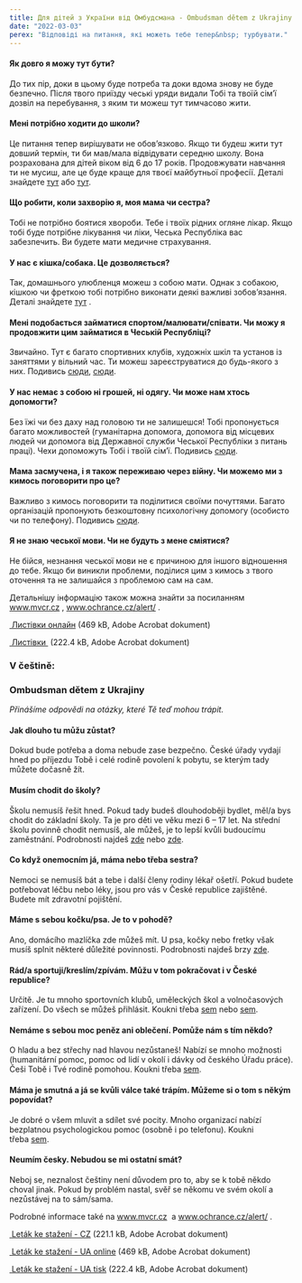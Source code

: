 ```yaml
---
title: Для дітей з України від Омбудсмана - Ombudsman dětem z Ukrajiny
date: "2022-03-03"
perex: "Відповіді на питання, які можеть тебе тепер&nbsp; турбувати."
---
```


<h4>Як довго я можу тут бути? </h4><p>До тих пір, доки в цьому буде потреба та доки вдома знову не буде безпечно. Після твого приїзду чеські уряди видали Тобі та твоїй сім’ї дозвіл на перебування, з яким ти можеш тут тимчасово жити.</p><h4>Мені потрібно ходити до школи?</h4><p>Це питання тепер вирішувати не обов’язково. Якщо ти будеш жити тут довший термін, ти би мав/мала відвідувати середню школу. Вона розрахована для дітей віком від 6 до 17 років. Продовжувати навчання ти не мусиш, але це буде краще для твоєї майбутньої професії. Деталі знайдете <a href="https://www.edu.cz/ukrajina/%d0%b4%d0%bb%d1%8f-%d1%83%d0%ba%d1%80%d0%b0%d1%97%d0%bd%d1%86%d1%96%d0%b2/" target="_blank">тут</a>&nbsp;або <a href="https://shkola.cz/" target="_blank">тут</a>.</p><h4>Що робити, коли захворію я, моя мама чи сестра?</h4><p>Тобі не потрібно боятися хвороби. Тебе і твоїх рідних огляне лікар. Якщо тобі буде потрібне лікування чи ліки, Чеська Республіка вас забезпечить. Ви будете мати медичне страхування. </p><h4>У нас є кішка/собака. Це дозволяється?</h4><p>Так, домашнього улюбленця можеш з собою мати. Однак з собакою, кішкою чи фреткою тобі потрібно виконати деякі важливі зобов’язання. Деталі знайдете <a title="Otevření do nového okna" href="http://www.ochrance.cz/alert/" target="_blank">тут</a>&nbsp;<img alt="" src="typo3/ext/od_linkdesc/icons/external.gif" class="od_linkdesc_icon_external" />.</p><h4>Мені подобається займатися спортом/малювати/співати. Чи можу я продовжити цим займатися в Чеській Республіці?</h4><p>Звичайно. Тут є багато спортивних клубів, художніх шкіл та установ із заняттями у вільний час. Ти можеш зареєструватися до будь-якого з них. Подивись <a href="https://detiukrajiny.cz/ua/" target="_blank">сюди</a>, <a href="https://sites.google.com/luzanky.cz/ukrajina/" target="_blank">сюди</a>.</p><h4>У нас немає з собою ні грошей, ні одягу. Чи може нам хтось допомогти?</h4><p>Без їжі чи без даху над головою ти не залишешся! Тобі пропонується багато можливостей (гуманітарна допомога, допомога від місцевих людей чи допомога від Державної служби Чеської Республіки з питань праці). Чехи допоможуть Тобі і твоїй сім’ї. Подивись <a href="https://www.nasiukrajinci.cz/" target="_blank">сюди</a>.</p><h4>Мама засмучена, і я також переживаю через війну. Чи можемо ми з кимось поговорити про це?</h4><p>Важливо з кимось поговорити та поділитися своїми почуттями. Багато організацій пропонують безкоштовну психологічну допомогу (особисто чи по телефону). Подивись <a href="https://www.mvcr.cz/clanek/psychologicka-pomoc-pro-obcany-valka-na-ukrajine.aspx" target="_blank">сюди</a>.</p><h4>Я не знаю чеської мови. Чи не будуть з мене сміятися?</h4><p>Не бійся, незнання чеської мови не є причиною для іншого відношення до тебе. Якщо би виникли проблеми, поділися цим з кимось з твого оточення та не залишайся з проблемою сам на сам.</p><p><em></em></p><p class="MsoNormal">Детальнішу інформацію також можна знайти за посиланням <a title="Otevření do nového okna" href="http://www.mvcr.cz" target="_blank">www.mvcr.cz</a>&nbsp;<img alt="" src="typo3/ext/od_linkdesc/icons/external.gif" class="od_linkdesc_icon_external" />, <a title="Otevření do nového okna" href="http://www.ochrance.cz/alert/" target="_blank">www.ochrance.cz/alert/</a>&nbsp;<img alt="" src="typo3/ext/od_linkdesc/icons/external.gif" class="od_linkdesc_icon_external" />. </p><p><a title="Otevření do nového okna" href="https://www.ochrance.cz/uploads-deti/user_upload/Prilohy/Detem_z_Ukrajiny/Ombudsman_detem_z_ukrajiny__UA_-_pro_TISK__01.pdf" target="_blank"><img alt="" src="typo3/ext/od_linkdesc/icons/pdf.gif" class="od_linkdesc_icon" />&nbsp;Листівки онлайн</a>&nbsp;(469&nbsp;kB,&nbsp;Adobe Acrobat dokument)</p><p><a title="Otevření do nového okna" href="https://www.ochrance.cz/uploads-deti/user_upload/Prilohy/Detem_z_Ukrajiny/Ombudsman_detem_z_ukrajiny__UA_-_pro_ONLINE__01.pdf" target="_blank"><img alt="" src="typo3/ext/od_linkdesc/icons/pdf.gif" class="od_linkdesc_icon" />&nbsp;Листівки </a>&nbsp;(222.4&nbsp;kB,&nbsp;Adobe Acrobat dokument)</p><p><em></em></p><h3>V češtině:</h3><h3>Ombudsman dětem z Ukrajiny</h3><p><em>Přinášíme odpovědi na otázky, které Tě teď mohou trápit.</em></p><h4>Jak dlouho tu můžu zůstat?</h4><p>Dokud bude potřeba a doma nebude zase bezpečno. České úřady vydají hned po příjezdu Tobě i celé rodině povolení k&nbsp;pobytu, se kterým tady můžete dočasně žít.</p><h4>Musím chodit do školy?</h4><p>Školu nemusíš řešit hned. Pokud tady budeš dlouhodoběji bydlet, měl/a bys chodit do základní školy. Ta je pro děti ve věku mezi 6 – 17 let. Na střední školu povinně chodit nemusíš, ale můžeš, je to lepší kvůli budoucímu zaměstnání. Podrobnosti najdeš <a href="https://www.edu.cz/ukrajina/%d0%b4%d0%bb%d1%8f-%d1%83%d0%ba%d1%80%d0%b0%d1%97%d0%bd%d1%86%d1%96%d0%b2/" target="_blank">zde</a>&nbsp;nebo <a href="https://shkola.cz/" target="_blank">zde</a>.</p><h4>Co když onemocním já, máma nebo třeba sestra?</h4><p>Nemoci se nemusíš bát a tebe i další členy rodiny lékař ošetří. Pokud budete potřebovat léčbu nebo léky, jsou&nbsp;pro vás v&nbsp;České republice zajištěné. Budete mít zdravotní pojištění.</p><h4>Máme s&nbsp;sebou kočku/psa. Je to v&nbsp;pohodě?</h4><p>Ano, domácího mazlíčka zde můžeš mít. U psa, kočky nebo fretky však musíš splnit některé důležité povinnosti. Podrobnosti najdeš brzy <a href="https://www.ochrance.cz/alert/" target="_blank">zde</a>.&nbsp;</p><h4>Rád/a sportuji/kreslím/zpívám. Můžu v&nbsp;tom pokračovat i v&nbsp;České republice?</h4><p>Určitě. Je tu mnoho sportovních klubů, uměleckých škol a volnočasových zařízení. Do všech se můžeš přihlásit. Koukni třeba <a href="https://detiukrajiny.cz/ua/" target="_blank">sem</a> nebo <a href="https://sites.google.com/luzanky.cz/ukrajina/" target="_blank">sem</a>.</p><h4>Nemáme s&nbsp;sebou moc peněz ani oblečení. Pomůže nám s&nbsp;tím někdo?</h4><p>O hladu a bez střechy nad hlavou nezůstaneš! Nabízí se mnoho možnosti (humanitární pomoc, pomoc od lidí v okolí i dávky od českého Úřadu práce). Češi Tobě i Tvé rodině pomohou. Koukni třeba <a href="https://www.nasiukrajinci.cz/" target="_blank">sem</a>.</p><h4>Máma je smutná a já se kvůli válce také trápím. Můžeme si o tom s&nbsp;někým popovídat?</h4><p>Je dobré o všem mluvit a sdílet své pocity. Mnoho organizací nabízí bezplatnou psychologickou pomoc (osobně i po telefonu). Koukni třeba&nbsp;<a href="https://www.mvcr.cz/clanek/psychologicka-pomoc-pro-obcany-valka-na-ukrajine.aspx" target="_blank">sem</a>. </p><h4>Neumím česky. Nebudou se mi ostatní smát?</h4><p>Neboj se, neznalost češtiny není důvodem pro to, aby se k&nbsp;tobě někdo choval jinak. Pokud by problém nastal, svěř se někomu ve svém okolí a nezůstávej na to sám/sama.</p><p class="MsoNormal"></p><p class="MsoNormal">Podrobné informace také na <a title="Otevření do nového okna" href="http://www.mvcr.cz" target="_blank">www.mvcr.cz</a>&nbsp;<img alt="" src="typo3/ext/od_linkdesc/icons/external.gif" class="od_linkdesc_icon_external" /> a <a title="Otevření do nového okna" href="http://www.ochrance.cz/alert/" target="_blank">www.ochrance.cz/alert/</a>&nbsp;<img alt="" src="typo3/ext/od_linkdesc/icons/external.gif" class="od_linkdesc_icon_external" />. </p><p class="MsoNormal"></p><p class="MsoNormal"><a title="Otevření do nového okna" href="https://www.ochrance.cz/uploads-deti/user_upload/Prilohy/Detem_z_Ukrajiny/ombudsman-detem-z-ukrajiny-cze.pdf" target="_blank"><img alt="" src="typo3/ext/od_linkdesc/icons/pdf.gif" class="od_linkdesc_icon" />&nbsp;Leták ke stažení - CZ</a>&nbsp;(221.1&nbsp;kB,&nbsp;Adobe Acrobat dokument)</p><p class="MsoNormal"><a title="Otevření do nového okna" href="https://www.ochrance.cz/uploads-deti/user_upload/Prilohy/Detem_z_Ukrajiny/Ombudsman_detem_z_ukrajiny__UA_-_pro_TISK__01.pdf" target="_blank"><img alt="" src="typo3/ext/od_linkdesc/icons/pdf.gif" class="od_linkdesc_icon" />&nbsp;Leták ke stažení - UA online</a>&nbsp;(469&nbsp;kB,&nbsp;Adobe Acrobat dokument)</p><p class="MsoNormal"><a title="Otevření do nového okna" href="https://www.ochrance.cz/uploads-deti/user_upload/Prilohy/Detem_z_Ukrajiny/Ombudsman_detem_z_ukrajiny__UA_-_pro_ONLINE__01.pdf" target="_blank"><img alt="" src="typo3/ext/od_linkdesc/icons/pdf.gif" class="od_linkdesc_icon" />&nbsp;Leták ke stažení - UA tisk</a>&nbsp;(222.4&nbsp;kB,&nbsp;Adobe Acrobat dokument)</p>
